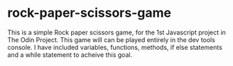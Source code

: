 # rock-paper-scissors-game
This is a simple Rock paper scissors game, for the 1st Javascript project in The Odin Project. This game will can be played entirely in the dev tools console. I have included variables, functions, methods, if else statements and a while statement to acheive this goal.
